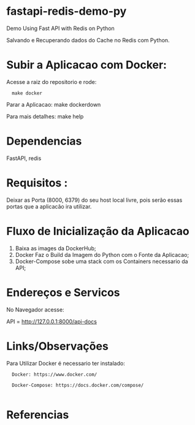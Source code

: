 # fastapi-redis-demo-py
Demo Using Fast API with Redis on Python

Salvando e Recuperando dados do Cache no Redis com Python.

# Subir a Aplicacao com Docker:
  Acesse a raiz do repositorio e rode: 
  
```  
  make docker  
```

  Parar a Aplicacao: make dockerdown  

  Para mais detalhes: make help  

# Dependencias

FastAPI, redis

# Requisitos :

Deixar as Porta (8000, 6379) do seu host local livre, pois serão essas portas que a aplicacão ira utilizar.

# Fluxo de Inicialização da Aplicacao

 1. Baixa as images da DockerHub;
 2. Docker Faz o Build da Imagem do Python com o Fonte da Aplicacao;
 3. Docker-Compose sobe uma stack com os Containers necessario da API;
 
# Endereços e Servicos

No Navegador acesse: 

API = http://127.0.0.1:8000/api-docs

# Links/Observações

Para Utilizar Docker é necessario ter instalado:

```  
  Docker: https://www.docker.com/

  Docker-Compose: https://docs.docker.com/compose/
  
```  

# Referencias


